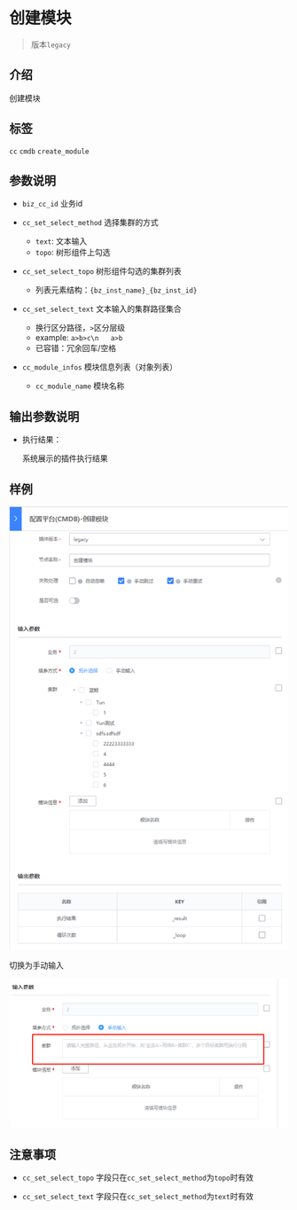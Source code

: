 # 创建模块
> 版本`legacy`

## 介绍

创建模块


## 标签
`cc` `cmdb` `create_module` 

## 参数说明

* `biz_cc_id` 业务id

* `cc_set_select_method` 选择集群的方式
    * `text`: 文本输入
    * `topo`: 树形组件上勾选

* `cc_set_select_topo` 树形组件勾选的集群列表
   * 列表元素结构：`{bz_inst_name}_{bz_inst_id}`

* `cc_set_select_text` 文本输入的集群路径集合
    * 换行区分路径，`>`区分层级
    * example: `a>b>c\n   a>b`
    * 已容错：冗余回车/空格

* `cc_module_infos` 模块信息列表（对象列表）
    * `cc_module_name` 模块名称

## 输出参数说明

* 执行结果：

  系统展示的插件执行结果

## 样例

![](../images/create_module_legacy_topo.png)

切换为手动输入

![](../images/create_module_legacy_text.png)

## 注意事项

* `cc_set_select_topo` 字段只在`cc_set_select_method`为`topo`时有效

* `cc_set_select_text` 字段只在`cc_set_select_method`为`text`时有效
  

  